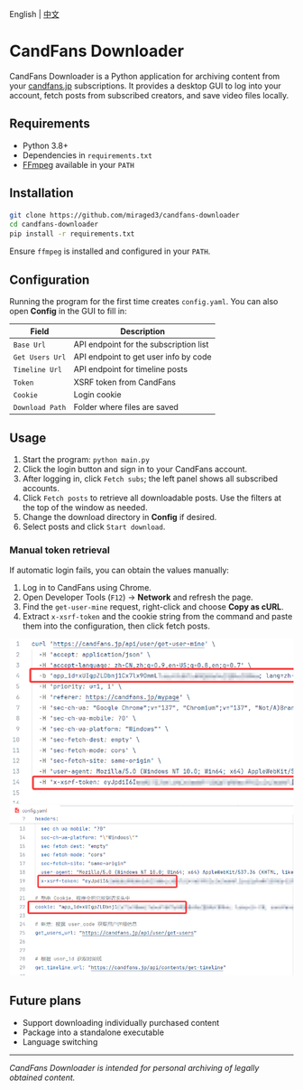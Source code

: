English | [中文](README_zh.md)

# CandFans Downloader

CandFans Downloader is a Python application for archiving content from your [candfans.jp](https://candfans.jp/) subscriptions. It provides a desktop GUI to log into your account, fetch posts from subscribed creators, and save video files locally.

## Requirements

- Python 3.8+
- Dependencies in `requirements.txt`
- [FFmpeg](https://ffmpeg.org/) available in your `PATH`

## Installation

```bash
git clone https://github.com/miraged3/candfans-downloader
cd candfans-downloader
pip install -r requirements.txt
```

Ensure `ffmpeg` is installed and configured in your `PATH`.

## Configuration

Running the program for the first time creates `config.yaml`. You can also open **Config** in the GUI to fill in:

| Field | Description |
|-------|-------------|
| `Base Url`      | API endpoint for the subscription list |
| `Get Users Url` | API endpoint to get user info by code |
| `Timeline Url`  | API endpoint for timeline posts |
| `Token`         | XSRF token from CandFans |
| `Cookie`        | Login cookie |
| `Download Path` | Folder where files are saved |

## Usage

1. Start the program: `python main.py`
2. Click the login button and sign in to your CandFans account.
3. After logging in, click `Fetch subs`; the left panel shows all subscribed accounts.
4. Click `Fetch posts` to retrieve all downloadable posts. Use the filters at the top of the window as needed.
5. Change the download directory in **Config** if desired.
6. Select posts and click `Start download`.

### Manual token retrieval

If automatic login fails, you can obtain the values manually:

1. Log in to CandFans using Chrome.
2. Open Developer Tools (`F12`) → **Network** and refresh the page.
3. Find the `get-user-mine` request, right-click and choose **Copy as cURL**.
4. Extract `x-xsrf-token` and the cookie string from the command and paste them into the configuration, then click fetch posts.

![Token location](doc/image1.png)
![Cookie location](doc/image2.png)

## Future plans

- Support downloading individually purchased content
- Package into a standalone executable
- Language switching

---

*CandFans Downloader is intended for personal archiving of legally obtained content.*

